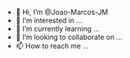 - 👋 Hi, I’m @Joao-Marcos-JM
- 👀 I’m interested in ...
- 🌱 I’m currently learning ...
- 💞️ I’m looking to collaborate on ...
- 📫 How to reach me ...

<!---
Joao-Marcos-JM/Joao-Marcos-JM is a ✨ special ✨ repository because its `README.md` (this file) appears on your GitHub profile.
--->

